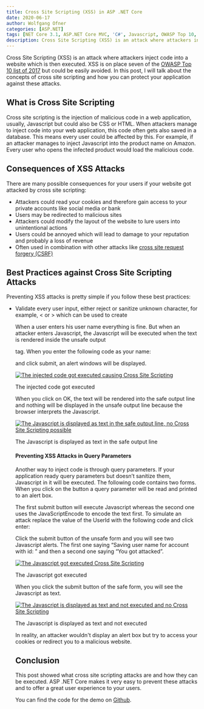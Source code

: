 ```yaml
---
title: Cross Site Scripting (XSS) in ASP .NET Core
date: 2020-06-17
author: Wolfgang Ofner
categories: [ASP.NET]
tags: [NET Core 3.1, ASP.NET Core MVC, 'C#', Javascript, OWASP Top 10, Security]
description: Cross Site Scripting (XSS) is an attack where attackers inject code into a website which is then executed. XSS is on place seven of the OWASP Top 10 2017.
---
```

Cross Site Scripting (XSS) is an attack where attackers inject code into a website which is then executed. XSS is on place seven of the <a href="https://owasp.org/www-project-top-ten/OWASP_Top_Ten_2017/" target="_blank" rel="noopener noreferrer">OWASP Top 10 list of 2017</a> but could be easily avoided. In this post, I will talk about the concepts of cross site scripting and how you can protect your application against these attacks.

## What is Cross Site Scripting

Cross site scripting is the injection of malicious code in a web application, usually, Javascript but could also be CSS or HTML. When attackers manage to inject code into your web application, this code often gets also saved in a database. This means every user could be affected by this. For example, if an attacker manages to inject Javascript into the product name on Amazon. Every user who opens the infected product would load the malicious code.

## Consequences of XSS Attacks

There are many possible consequences for your users if your website got attacked by cross site scripting:

  * Attackers could read your cookies and therefore gain access to your private accounts like social media or bank
  * Users may be redirected to malicious sites
  * Attackers could modify the layout of the website to lure users into unintentional actions
  * Users could be annoyed which will lead to damage to your reputation and probably a loss of revenue
  * Often used in combination with other attacks like [cross site request forgery (CSRF)](https://www.programmingwithwolfgang.com/cross-site-request-forgery-csrf-in-asp-net-core/)

## Best Practices against Cross Site Scripting Attacks

Preventing XSS attacks is pretty simple if you follow these best practices:

  * Validate every user input, either reject or sanitize unknown character, for example, < or > which can be used to create <script> tags
  * Test every input from an external source
  * Use HttpOnly for cookies so it is not readable by Javascript (therefore an attacker can&#8217;t use Javascript to read your cookies)
  * Use markdown instead of HTML editors

## Cross Site Scripting in ASP .NET Core

ASP .NET Core Is already pretty safe out of the box due to automatically encoding HTML, for example < gets encoded into &lt. Let&#8217;s have a look at two examples where XSS attacks can happen and how to prevent them. You can find the code for the demo on <a href="https://github.com/WolfgangOfner/MVC-XssDemo" target="_blank" rel="noopener noreferrer">Github</a>.

### ASP .NET Core 3.1 Demo

XSS can occur when you display text which a user entered. ASP .NET Core automatically encodes text when you use @Model, but displays the code as it if if you use @Html.Raw.

#### Preventing XSS Attacks in forms

The following code creates a form where the user can enter his user name. The input is displayed once in a safe way and once in an unsafe way.

<script src="https://gist.github.com/WolfgangOfner/d2514af5d378090253a61e9ad4e0d8f2.js"></script>

When a user enters his user name everything is fine. But when an attacker enters Javascript, the Javascript will be executed when the text is rendered inside the unsafe output

tag. When you enter the following code as your name:

<script src="https://gist.github.com/WolfgangOfner/80127fb2310a34bcf45e9dad758b99fb.js"></script>

and click submit, an alert windows will be displayed.

<div class="col-12 col-sm-10 aligncenter">
  <a href="/assets/img/posts/2020/06/The-injected-code-got-executed.jpg"><img loading="lazy" src="/assets/img/posts/2020/06/The-injected-code-got-executed.jpg" alt="The injected code got executed causing Cross Site Scripting" /></a>
  
  <p>
    The injected code got executed
  </p>
</div>

When you click on OK, the text will be rendered into the safe output line and nothing will be displayed in the unsafe output line because the browser interprets the Javascript.

<div class="col-12 col-sm-10 aligncenter">
  <a href="/assets/img/posts/2020/06/The-Javascript-is-displayed-as-text-in-the-safe-output-line.jpg"><img loading="lazy" src="/assets/img/posts/2020/06/The-Javascript-is-displayed-as-text-in-the-safe-output-line.jpg" alt="The Javascript is displayed as text in the safe output line, no Cross Site Scripting possible" /></a>
  
  <p>
    The Javascript is displayed as text in the safe output line
  </p>
</div>

#### Preventing XSS Attacks in Query Parameters

Another way to inject code is through query parameters. If your application ready query parameters but doesn&#8217;t sanitize them, Javascript in it will be executed. The following code contains two forms. When you click on the button a query parameter will be read and printed to an alert box.

<script src="https://gist.github.com/WolfgangOfner/c4a9259eba12d4c178f19112a13dd549.js"></script>

The first submit button will execute Javascript whereas the second one uses the JavaScriptEncode to encode the text first. To simulate an attack replace the value of the UserId with the following code and click enter:

<script src="https://gist.github.com/WolfgangOfner/bbe6a8a4e42bf2bae47b4a98ad3188d3.js"></script>

Click the submit button of the unsafe form and you will see two Javascript alerts. The first one saying &#8220;Saving user name for account with id: &#8221; and then a second one saying &#8220;You got attacked&#8221;.

<div class="col-12 col-sm-10 aligncenter">
  <a href="/assets/img/posts/2020/06/The-Javascript-got-executed.jpg"><img loading="lazy" src="/assets/img/posts/2020/06/The-Javascript-got-executed.jpg" alt="The Javascript got executed Cross Site Scripting" /></a>
  
  <p>
    The Javascript got executed
  </p>
</div>

When you click the submit button of the safe form, you will see the Javascript as text.

<div class="col-12 col-sm-10 aligncenter">
  <a href="/assets/img/posts/2020/06/The-Javascript-is-displayed-as-text-and-not-executed.jpg"><img loading="lazy" src="/assets/img/posts/2020/06/The-Javascript-is-displayed-as-text-and-not-executed.jpg" alt="The Javascript is displayed as text and not executed and no Cross Site Scripting" /></a>
  
  <p>
    The Javascript is displayed as text and not executed
  </p>
</div>

In reality, an attacker wouldn't display an alert box but try to access your cookies or redirect you to a malicious website.

## Conclusion

This post showed what cross site scripting attacks are and how they can be executed. ASP .NET Core makes it very easy to prevent these attacks and to offer a great user experience to your users.

You can find the code for the demo on <a href="https://github.com/WolfgangOfner/MVC-XssDemo" target="_blank" rel="noopener noreferrer">Github</a>.